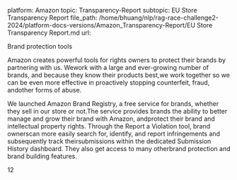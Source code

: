 platform: Amazon
topic: Transparency-Report
subtopic: EU Store Transparency Report
file_path: /home/bhuang/nlp/rag-race-challenge2-2024/platform-docs-versions/Amazon_Transparency-Report/EU Store Transparency Report.md
url: <EMPTY>

Brand protection tools

Amazon creates powerful tools for rights owners to protect their brands by partnering with us. Wework with a large and ever-growing number of brands, and because they know their products best,we work together so we can be even more effective in proactively stopping counterfeit, fraud, andother forms of abuse.

We launched Amazon Brand Registry, a free service for brands, whether they sell in our store or not.The service provides brands the ability to better manage and grow their brand with Amazon, andprotect their brand and intellectual property rights. Through the Report a Violation tool, brand ownerscan more easily search for, identify, and report infringements and subsequently track theirsubmissions within the dedicated Submission History dashboard. They also get access to many otherbrand protection and brand building features.

12